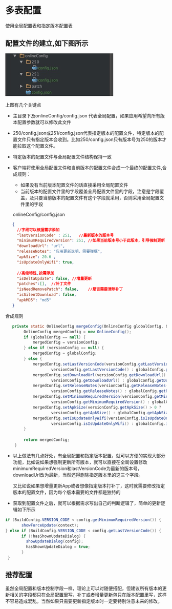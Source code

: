 # 多表配置

使用全局配置表和指定版本配置表

## 配置文件的建立,如下图所示

![](image/image1.png)

上图有几个关键点

+ 主目录下及onlineConfig/config.json 代表全局配置，如果应用希望向所有版本配置参数就可以修改此文件

+ 250/config.json或251/config.json代表指定版本的配置文件，特定版本的配置文件只有指定版本会收到。比如250/config.json只有版本号为250的版本才能拉取这个配置文件。

+ 特定版本的配置文件与全局配置文件结构保持一致

+ 客户端将使用全局配置文件和当前版本的配置文件合成一个最终的配置文件,合成规则：

  + 如果没有当前版本配置文件的话直接采用全局配置文件
  + 当前版本的配置文件里的字段覆盖全局配置文件里的字段，注意是字段覆盖，及只要当前版本的配置文件有这个字段就采用，否则采用全局配置文件里的字段

   onlineConfig/config.json

```json
   {
     //字段可以根据需求添加
     "lastVersionCode" : 251,	//最新版本的版本号
     "minimumRequiredVersion": 251, //如果当前版本号小于此版本，引导强制更新
     "downloadUrl": "url",
     "releaseNotes": "应用更新说明，需要弹框",
     "apkSize": 20.6 ,
     "isUpdateOnlyWifi": true,

     //高级特性,按需添加
     "isDeltaUpdate": false, //增量更新
     "patches":[],	//补丁文件
     "isNeedRemovePatch": false,	//是否需要清除补丁
     "isSilentDownload": false,
     "apkMD5": "md5"
   }
```

   合成规则

```java
   private static OnlineConfig mergeConfig(OnlineConfig globalConfig, OnlineConfig versionConfig) {
        OnlineConfig mergedConfig = new OnlineConfig();
        if (globalConfig == null) {
            mergedConfig = versionConfig;
        } else if (versionConfig == null) {
            mergedConfig = globalConfig;
        } else {
            mergedConfig.setLastVersionCode(versionConfig.getLastVersionCode() > 0 ?
                    versionConfig.getLastVersionCode() : globalConfig.getLastVersionCode());
            mergedConfig.setDownloadUrl(versionConfig.getDownloadUrl() != null ?
                    versionConfig.getDownloadUrl() : globalConfig.getDownloadUrl());
            mergedConfig.setReleaseNotes(versionConfig.getReleaseNotes() != null ?
                    versionConfig.getReleaseNotes() : globalConfig.getReleaseNotes());
            mergedConfig.setMinimumRequiredVersion(versionConfig.getMinimumRequiredVersion() > 0 ?
                    versionConfig.getMinimumRequiredVersion() : globalConfig.getMinimumRequiredVersion());
            mergedConfig.setApkSize(versionConfig.getApkSize() > 0 ?
                    versionConfig.getApkSize() : globalConfig.getApkSize());
            mergedConfig.setIsUpdateOnlyWifi(versionConfig.isIsUpdateOnlyWifi() != null ?
                    versionConfig.isIsUpdateOnlyWifi() : globalConfig.isIsUpdateOnlyWifi());
        }

        return mergedConfig;
    }
```

+ 以上做法有几点好处，有全局配置和指定版本配置，就可以方便的实现大部分功能，比如说如果想强制更新所有版本，就可以直接在全局设置修改minimumRequiredVersion和lastVersionCode为最新的版本号，downloadUrl改为最新，当然还得删除指定版本里的这三个字段。

  又比如说如果想增量更新App或者想像指定版本打补丁，这时就需要修改指定版本的配置文件，因为每个版本需要的文件都是独特的

+ 获取到配置文件之后，就可以根据需求写出自己的判断逻辑了，简单的更新逻辑如下所示

```java
if (BuildConfig.VERSION_CODE < config.getMinimumRequiredVersion()) {
       showForceUpdate(context);
} else if (BuildConfig.VERSION_CODE < config.getLastVersionCode()) {
       if (!hasShownUpdateDialog) {
         showUpdateDialog(config);
         hasShownUpdateDialog = true;
       }
 }
```



## 推荐配置

虽然全局配置和版本控制字段一样，理论上可以对随便搭配，但建议所有版本的更新相关的字段都只在全局配置里写，补丁或者增量更新包只在版本配置里写，这样不容易造成混乱。当然如果只需要更新指定版本时一定要特别注意未来的修改。


